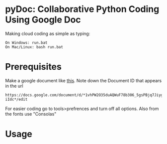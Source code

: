 pyDoc: Collaborative Python Coding Using Google Doc
=====
Making cloud coding as simple as typing: 

    On Windows: run.bat
    On Mac/Linux: bash run.bat



Prerequisites
=============
Make a google document like [this](https://docs.google.com/document/d/1vhPW2O35duAQWuF78b306_5gsPBjq7Jiygdt9U-iIdc/edit?usp=sharing). Note down the Document ID that appears in the url 
    
    https://docs.google.com/document/d/*1vhPW2O35duAQWuF78b306_5gsPBjq7Jiygdt9U-iIdc*/edit

For easier coding go to tools>prefrences and turn off all options. Also from the fonts use "Consolas"


Usage
=====
